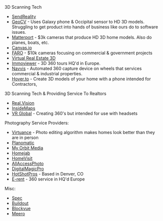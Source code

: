 3D Scanning Tech
- [SendReality](http://sendreality.com/)
- [GeoCV](https://geocv.com) - Uses Galaxy phone & Occipital sensor to HD 3D models. Struggling to get product into hands of business like ours do to software issues. 
- [Matterport](https://matterport.com) - $3k cameras that produce HD 3D home models. Also do planes, boats, etc.
- [Canvas.io](https://canvas.io/)
- [FARO](https://www.faro.com/) - $10k cameras focusing on commercial & government projects
- [Virtual Real Estate 3D](https://virtualrealestate3d.com/)
- [Immoviewer](https://www.immoviewer.com/) - 3D 360 tours HQ'd in Europe.
- [Navvis](https://www.navvis.com/) - Automated 360 capture device on wheels that services commercial & industrial properties. 
- [Hover.to](https://hover.to/) - Create 3D models of your home with a phone intended for Contractors, 

3D Scanning Tech & Providing Service To Realtors
- [Real.Vision](https://real.vision/)
- [InsideMaps](https://www.insidemaps.com/)
- [VR Global](https://www.vrglobal.com/) - Creating 360's but intended for use with headsets

Photography Service Providers:
- [Virtuance](https://www.virtuance.com/) - Photo editing algorithm makes homes look better than they are in person
- [Planomatic](https://www.planomatic.com/)
- [My Orbit Media](https://www.myorbitmedia.com/)
- [Homejab](https://www.homejab.com/)
- [HomeVisit](http://homevisit.com/)
- [AllAccessPhoto](http://allaccessphoto.com/services/)
- [DigitalMagicPro](http://www.digitalmagicpro.com/Real-Estate/Package/)
- [HotShotPros](http://www.hotshotpros.com/) - Based in Denver, CO 
- [E-rent](http://www.e-rent.de/index.htm) - 360 service in HQ'd Europe


Misc:
- [Spec](https://spec.co/)
- [Buildout](https://buildout.com/)
- [Blockvue](https://blockvue.com)
- [Meero](https://www.meero.com/)
